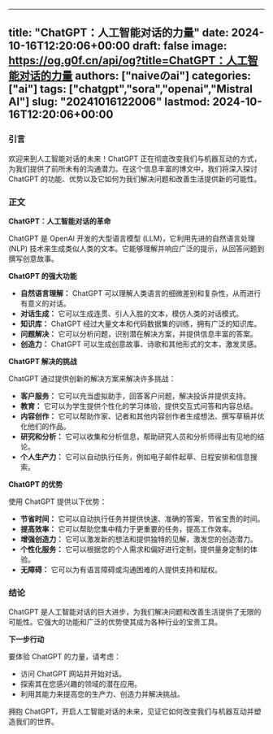 
---
title: "ChatGPT：人工智能对话的力量"
date: 2024-10-16T12:20:06+00:00
draft: false
image: https://og.g0f.cn/api/og?title=ChatGPT：人工智能对话的力量
authors: ["naiveのai"]
categories: ["ai"]
tags: ["chatgpt","sora","openai","Mistral AI"]
slug: "20241016122006"
lastmod: 2024-10-16T12:20:06+00:00
---
### 引言

欢迎来到人工智能对话的未来！ChatGPT 正在彻底改变我们与机器互动的方式，为我们提供了前所未有的沟通潜力。在这个信息丰富的博文中，我们将深入探讨 ChatGPT 的功能、优势以及它如何为我们解决问题和改善生活提供新的可能性。

### 正文

**ChatGPT：人工智能对话的革命**

ChatGPT 是 OpenAI 开发的大型语言模型 (LLM)，它利用先进的自然语言处理 (NLP) 技术来生成类似人类的文本。它能够理解并响应广泛的提示，从回答问题到撰写创意故事。

**ChatGPT 的强大功能**

* **自然语言理解：** ChatGPT 可以理解人类语言的细微差别和复杂性，从而进行有意义的对话。
* **对话生成：** 它可以生成连贯、引人入胜的文本，模仿人类的对话模式。
* **知识库：** ChatGPT 经过大量文本和代码数据集的训练，拥有广泛的知识库。
* **问题解决：** 它可以分析问题，识别潜在解决方案，并提供信息丰富的答案。
* **创造力：** ChatGPT 可以生成创意故事、诗歌和其他形式的文本，激发灵感。

**ChatGPT 解决的挑战**

ChatGPT 通过提供创新的解决方案来解决许多挑战：

* **客户服务：** 它可以充当虚拟助手，回答客户问题，解决投诉并提供支持。
* **教育：** 它可以为学生提供个性化的学习体验，提供交互式问答和内容总结。
* **内容创作：** 它可以帮助作家、记者和其他内容创作者生成想法、撰写草稿并优化他们的作品。
* **研究和分析：** 它可以收集和分析信息，帮助研究人员和分析师得出有见地的结论。
* **个人生产力：** 它可以自动执行任务，例如电子邮件起草、日程安排和信息搜索。

**ChatGPT 的优势**

使用 ChatGPT 提供以下优势：

* **节省时间：** 它可以自动执行任务并提供快速、准确的答案，节省宝贵的时间。
* **提高效率：** 它可以帮助您集中精力于更重要的任务，提高工作效率。
* **增强创造力：** 它可以激发新的想法和提供独特的见解，激发您的创造潜力。
* **个性化服务：** 它可以根据您的个人需求和偏好进行定制，提供量身定制的体验。
* **无障碍：** 它可以为有语言障碍或沟通困难的人提供支持和赋权。

### 结论

ChatGPT 是人工智能对话的巨大进步，为我们解决问题和改善生活提供了无限的可能性。它强大的功能和广泛的优势使其成为各种行业的宝贵工具。

**下一步行动**

要体验 ChatGPT 的力量，请考虑：

* 访问 ChatGPT 网站并开始对话。
* 探索其在您感兴趣的领域的潜在应用。
* 利用其能力来提高您的生产力、创造力并解决挑战。

拥抱 ChatGPT，开启人工智能对话的未来，见证它如何改变我们与机器互动并塑造我们的世界。